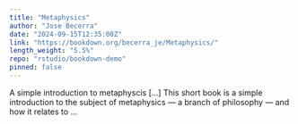 ```yaml
---
title: "Metaphysics"
author: "Jose Becerra"
date: "2024-09-15T12:35:00Z"
link: "https://bookdown.org/becerra_je/Metaphysics/"
length_weight: "5.5%"
repo: "rstudio/bookdown-demo"
pinned: false
---
```


A simple introduction to metaphyscis [...] This short book is a simple introduction to the subject of metaphysics — a branch of philosophy — and how it relates to ...
